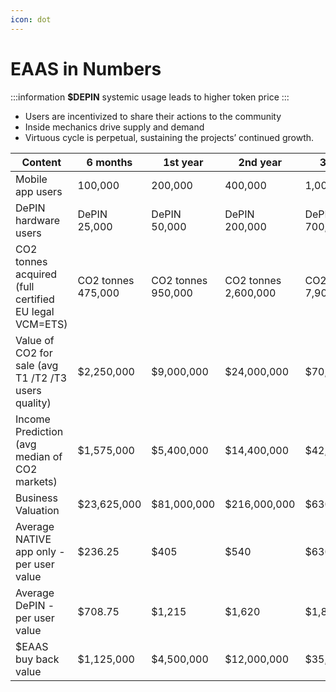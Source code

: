 ```yaml
---
icon: dot
---
```



# EAAS in Numbers

:::information
**$DEPIN** systemic usage leads to higher token price
:::


- Users are incentivized to share their actions to the community
- Inside mechanics drive supply and demand
- Virtuous cycle is perpetual, sustaining the projects’ continued growth.

| Content                                             | 6 months         | 1st year        | 2nd year        | 3rd year        |
|-----------------------------------------------------|------------------|-----------------|-----------------|-----------------|
| Mobile app users      | 100,000    | 200,000   |  400,000   |  1,000,000 |
| DePIN hardware users | DePIN 25,000  | DePIN 50,000   | DePIN 200,000  | DePIN 700,000   |
| CO2 tonnes acquired (full certified EU legal VCM=ETS)  | CO2 tonnes 475,000 | CO2 tonnes 950,000 | CO2 tonnes 2,600,000 | CO2 tonnes 7,900,000 |
| Value of CO2 for sale (avg T1 /T2 /T3 users quality) | $2,250,000      | $9,000,000      | $24,000,000     | $70,000,000     |
| Income Prediction (avg median of CO2 markets)       | $1,575,000       | $5,400,000      | $14,400,000     | $42,000,000     |
| Business Valuation                                 | $23,625,000      | $81,000,000     | $216,000,000    | $630,000,000    |
| Average NATIVE app only - per user value           | $236.25          | $405            | $540            | $630            |
| Average DePIN - per user value                     | $708.75          | $1,215          | $1,620          | $1,890          |
| $EAAS buy back value                               | $1,125,000       | $4,500,000      | $12,000,000     | $35,000,000     |

